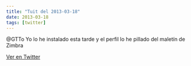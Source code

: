 ```yaml
---
title: "Tuit del 2013-03-18"
date: 2013-03-18
tags: [twitter]
---
```


@GTTo Yo lo he instalado esta tarde y el perfil lo he pillado del maletín de Zimbra



[Ver en Twitter](https://twitter.com/i/web/status/313739969732673536)
